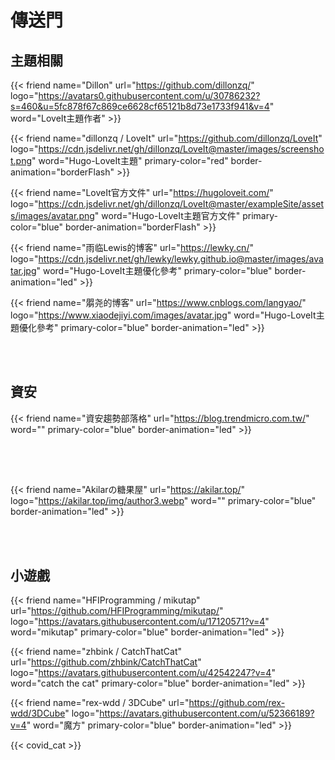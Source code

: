 # 傳送門

## 主題相關

{{< friend name="Dillon" url="https://github.com/dillonzq/" logo="https://avatars0.githubusercontent.com/u/30786232?s=460&u=5fc878f67c869ce6628cf65121b8d73e1733f941&v=4" word="LoveIt主題作者" >}}

{{< friend
name="dillonzq / LoveIt"
url="https://github.com/dillonzq/LoveIt"
logo="https://cdn.jsdelivr.net/gh/dillonzq/LoveIt@master/images/screenshot.png"
word="Hugo-LoveIt主題"
primary-color="red"
border-animation="borderFlash" >}}

{{< friend
name="LoveIt官方文件"
url="https://hugoloveit.com/"
logo="https://cdn.jsdelivr.net/gh/dillonzq/LoveIt@master/exampleSite/assets/images/avatar.png"
word="Hugo-LoveIt主題官方文件"
primary-color="blue"
border-animation="borderFlash" >}}

{{< friend
name="雨临Lewis的博客"
url="https://lewky.cn/"
logo="https://cdn.jsdelivr.net/gh/lewky/lewky.github.io@master/images/avatar.jpg"
word="Hugo-LoveIt主題優化參考"
primary-color="blue"
border-animation="led" >}}

{{< friend
name="朤尧的博客"
url="https://www.cnblogs.com/langyao/"
logo="https://www.xiaodejiyi.com/images/avatar.jpg"
word="Hugo-LoveIt主題優化參考"
primary-color="blue"
border-animation="led" >}}

<br></br>

## 資安

{{< friend
name="資安趨勢部落格"
url="https://blog.trendmicro.com.tw/"
word=""
primary-color="blue"
border-animation="led" >}}

<br></br>

##

{{< friend
name="Akilarの糖果屋"
url="https://akilar.top/"
logo="https://akilar.top/img/author3.webp"
word=""
primary-color="blue"
border-animation="led" >}}

<br></br>

## 小遊戲
{{< friend
name="HFIProgramming / mikutap"
url="https://github.com/HFIProgramming/mikutap/"
logo="https://avatars.githubusercontent.com/u/17120571?v=4"
word="mikutap"
primary-color="blue"
border-animation="led" >}}

{{< friend
name="zhbink / CatchThatCat"
url="https://github.com/zhbink/CatchThatCat"
logo="https://avatars.githubusercontent.com/u/42542247?v=4"
word="catch the cat"
primary-color="blue"
border-animation="led" >}}

{{< friend
name="rex-wdd / 3DCube"
url="https://github.com/rex-wdd/3DCube"
logo="https://avatars.githubusercontent.com/u/52366189?v=4"
word="魔方"
primary-color="blue"
border-animation="led" >}}

{{< covid_cat >}}


